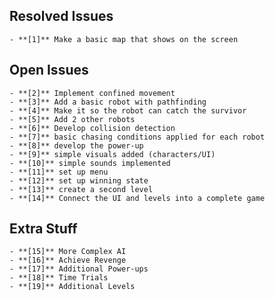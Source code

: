 ## Resolved Issues ##
    - **[1]** Make a basic map that shows on the screen

## Open Issues ##

    - **[2]** Implement confined movement
    - **[3]** Add a basic robot with pathfinding
    - **[4]** Make it so the robot can catch the survivor
    - **[5]** Add 2 other robots
    - **[6]** Develop collision detection
    - **[7]** basic chasing conditions applied for each robot
    - **[8]** develop the power-up
    - **[9]** simple visuals added (characters/UI)
    - **[10]** simple sounds implemented
    - **[11]** set up menu
    - **[12]** set up winning state
    - **[13]** create a second level
    - **[14]** Connect the UI and levels into a complete game

## Extra Stuff ##

    - **[15]** More Complex AI
    - **[16]** Achieve Revenge
    - **[17]** Additional Power-ups
    - **[18]** Time Trials
    - **[19]** Additional Levels